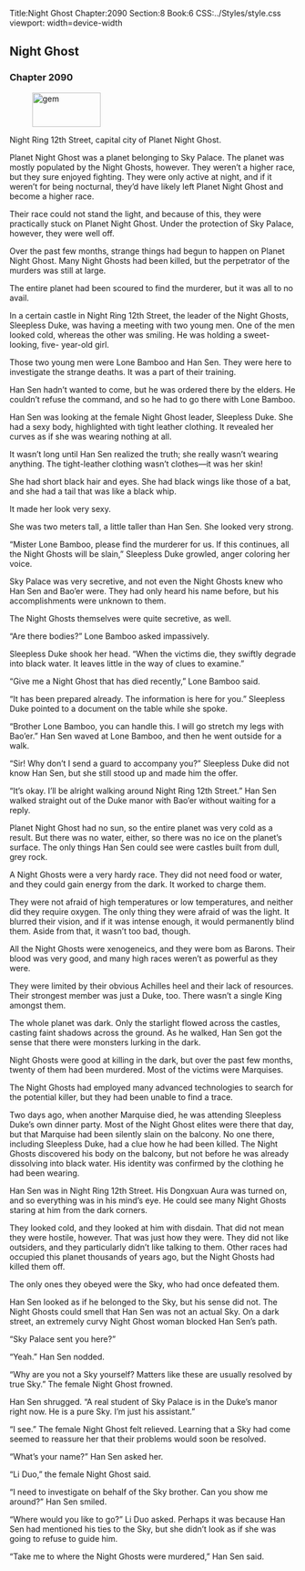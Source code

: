 Title:Night Ghost 
Chapter:2090 
Section:8 
Book:6 
CSS:../Styles/style.css 
viewport: width=device-width
  
## Night Ghost
### Chapter 2090
  
<figure>
	<img src="../Images/gem.gif" alt="gem" id="gem" width="120" height="60" />
</figure>
  

  
Night Ring 12th Street, capital city of Planet Night Ghost.

Planet Night Ghost was a planet belonging to Sky Palace. The planet was mostly populated by the Night Ghosts, however. They weren’t a higher race, but they sure enjoyed fighting. They were only active at night, and if it weren’t for being nocturnal, they’d have likely left Planet Night Ghost and become a higher race.

Their race could not stand the light, and because of this, they were practically stuck on Planet Night Ghost. Under the protection of Sky Palace, however, they were well off.

Over the past few months, strange things had begun to happen on Planet Night Ghost. Many Night Ghosts had been killed, but the perpetrator of the murders was still at large.

The entire planet had been scoured to find the murderer, but it was all to no avail.

In a certain castle in Night Ring 12th Street, the leader of the Night Ghosts, Sleepless Duke, was having a meeting with two young men. One of the men looked cold, whereas the other was smiling. He was holding a sweet-looking, five- year-old girl.

Those two young men were Lone Bamboo and Han Sen. They were here to investigate the strange deaths. It was a part of their training.

Han Sen hadn’t wanted to come, but he was ordered there by the elders. He couldn’t refuse the command, and so he had to go there with Lone Bamboo.

Han Sen was looking at the female Night Ghost leader, Sleepless Duke. She had a sexy body, highlighted with tight leather clothing. It revealed her curves as if she was wearing nothing at all.

It wasn’t long until Han Sen realized the truth; she really wasn’t wearing anything. The tight-leather clothing wasn’t clothes—it was her skin!

She had short black hair and eyes. She had black wings like those of a bat, and she had a tail that was like a black whip.

It made her look very sexy.

She was two meters tall, a little taller than Han Sen. She looked very strong.

“Mister Lone Bamboo, please find the murderer for us. If this continues, all the Night Ghosts will be slain,” Sleepless Duke growled, anger coloring her voice.

Sky Palace was very secretive, and not even the Night Ghosts knew who Han Sen and Bao’er were. They had only heard his name before, but his accomplishments were unknown to them.

The Night Ghosts themselves were quite secretive, as well.

“Are there bodies?” Lone Bamboo asked impassively.

Sleepless Duke shook her head. “When the victims die, they swiftly degrade into black water. It leaves little in the way of clues to examine.”

“Give me a Night Ghost that has died recently,” Lone Bamboo said.

“It has been prepared already. The information is here for you.” Sleepless Duke pointed to a document on the table while she spoke.

“Brother Lone Bamboo, you can handle this. I will go stretch my legs with Bao’er.” Han Sen waved at Lone Bamboo, and then he went outside for a walk.

“Sir! Why don’t I send a guard to accompany you?” Sleepless Duke did not know Han Sen, but she still stood up and made him the offer.

“It’s okay. I’ll be alright walking around Night Ring 12th Street.” Han Sen walked straight out of the Duke manor with Bao’er without waiting for a reply.

Planet Night Ghost had no sun, so the entire planet was very cold as a result. But there was no water, either, so there was no ice on the planet’s surface. The only things Han Sen could see were castles built from dull, grey rock.

A Night Ghosts were a very hardy race. They did not need food or water, and they could gain energy from the dark. It worked to charge them.

They were not afraid of high temperatures or low temperatures, and neither did they require oxygen. The only thing they were afraid of was the light. It blurred their vision, and if it was intense enough, it would permanently blind them. Aside from that, it wasn’t too bad, though.

All the Night Ghosts were xenogeneics, and they were bom as Barons. Their blood was very good, and many high races weren’t as powerful as they were.

They were limited by their obvious Achilles heel and their lack of resources. Their strongest member was just a Duke, too. There wasn’t a single King amongst them.

The whole planet was dark. Only the starlight flowed across the castles, casting faint shadows across the ground. As he walked, Han Sen got the sense that there were monsters lurking in the dark.

Night Ghosts were good at killing in the dark, but over the past few months, twenty of them had been murdered. Most of the victims were Marquises.

The Night Ghosts had employed many advanced technologies to search for the potential killer, but they had been unable to find a trace.

Two days ago, when another Marquise died, he was attending Sleepless Duke’s own dinner party. Most of the Night Ghost elites were there that day, but that Marquise had been silently slain on the balcony. No one there, including Sleepless Duke, had a clue how he had been killed. The Night Ghosts discovered his body on the balcony, but not before he was already dissolving into black water. His identity was confirmed by the clothing he had been wearing.

Han Sen was in Night Ring 12th Street. His Dongxuan Aura was turned on, and so everything was in his mind’s eye. He could see many Night Ghosts staring at him from the dark corners.

They looked cold, and they looked at him with disdain. That did not mean they were hostile, however. That was just how they were. They did not like outsiders, and they particularly didn’t like talking to them. Other races had occupied this planet thousands of years ago, but the Night Ghosts had killed them off.

The only ones they obeyed were the Sky, who had once defeated them.

Han Sen looked as if he belonged to the Sky, but his sense did not. The Night Ghosts could smell that Han Sen was not an actual Sky. On a dark street, an extremely curvy Night Ghost woman blocked Han Sen’s path.

“Sky Palace sent you here?”

“Yeah.” Han Sen nodded.

“Why are you not a Sky yourself? Matters like these are usually resolved by true Sky.” The female Night Ghost frowned.

Han Sen shrugged. “A real student of Sky Palace is in the Duke’s manor right now. He is a pure Sky. I’m just his assistant.”

“I see.” The female Night Ghost felt relieved. Learning that a Sky had come seemed to reassure her that their problems would soon be resolved.

“What’s your name?” Han Sen asked her.

“Li Duo,” the female Night Ghost said.

“I need to investigate on behalf of the Sky brother. Can you show me around?” Han Sen smiled.

“Where would you like to go?” Li Duo asked. Perhaps it was because Han Sen had mentioned his ties to the Sky, but she didn’t look as if she was going to refuse to guide him.

“Take me to where the Night Ghosts were murdered,” Han Sen said.